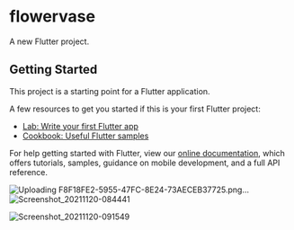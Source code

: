 # flowervase

A new Flutter project.

## Getting Started

This project is a starting point for a Flutter application.

A few resources to get you started if this is your first Flutter project:

- [Lab: Write your first Flutter app](https://flutter.dev/docs/get-started/codelab)
- [Cookbook: Useful Flutter samples](https://flutter.dev/docs/cookbook)

For help getting started with Flutter, view our
[online documentation](https://flutter.dev/docs), which offers tutorials,
samples, guidance on mobile development, and a full API reference.

![Uploading F8F18FE2-5955-47FC-8E24-73AECEB37725.png…]()
![Screenshot_20211120-084441](https://user-images.githubusercontent.com/84002289/142719651-2badc137-ab2e-4b02-a0f3-a97eb61c9e6c.png)

![Screenshot_20211120-091549](https://user-images.githubusercontent.com/84002289/142719704-67fdad2e-0383-44e5-925d-776a82c8c5c6.png)

